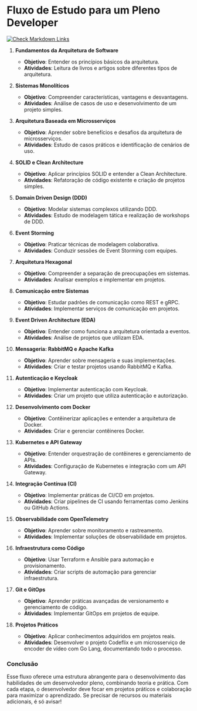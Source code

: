 # Fluxo de Estudo para um Pleno Developer

[![Check Markdown Links](https://github.com/daniloopinheiro/FullCyclePlenoDeveloper/actions/workflows/check-links.yml/badge.svg?branch=main)](https://github.com/daniloopinheiro/FullCyclePlenoDeveloper/actions/workflows/check-links.yml)

1. **Fundamentos da Arquitetura de Software**
   - **Objetivo**: Entender os princípios básicos da arquitetura.
   - **Atividades**: Leitura de livros e artigos sobre diferentes tipos de arquitetura.

2. **Sistemas Monolíticos**
   - **Objetivo**: Compreender características, vantagens e desvantagens.
   - **Atividades**: Análise de casos de uso e desenvolvimento de um projeto simples.

3. **Arquitetura Baseada em Microsserviços**
   - **Objetivo**: Aprender sobre benefícios e desafios da arquitetura de microsserviços.
   - **Atividades**: Estudo de casos práticos e identificação de cenários de uso.

4. **SOLID e Clean Architecture**
   - **Objetivo**: Aplicar princípios SOLID e entender a Clean Architecture.
   - **Atividades**: Refatoração de código existente e criação de projetos simples.

5. **Domain Driven Design (DDD)**
   - **Objetivo**: Modelar sistemas complexos utilizando DDD.
   - **Atividades**: Estudo de modelagem tática e realização de workshops de DDD.

6. **Event Storming**
   - **Objetivo**: Praticar técnicas de modelagem colaborativa.
   - **Atividades**: Conduzir sessões de Event Storming com equipes.

7. **Arquitetura Hexagonal**
   - **Objetivo**: Compreender a separação de preocupações em sistemas.
   - **Atividades**: Analisar exemplos e implementar em projetos.

8. **Comunicação entre Sistemas**
   - **Objetivo**: Estudar padrões de comunicação como REST e gRPC.
   - **Atividades**: Implementar serviços de comunicação em projetos.

9. **Event Driven Architecture (EDA)**
   - **Objetivo**: Entender como funciona a arquitetura orientada a eventos.
   - **Atividades**: Análise de projetos que utilizam EDA.

10. **Mensageria: RabbitMQ e Apache Kafka**
    - **Objetivo**: Aprender sobre mensageria e suas implementações.
    - **Atividades**: Criar e testar projetos usando RabbitMQ e Kafka.

11. **Autenticação e Keycloak**
    - **Objetivo**: Implementar autenticação com Keycloak.
    - **Atividades**: Criar um projeto que utiliza autenticação e autorização.

12. **Desenvolvimento com Docker**
    - **Objetivo**: Contêinerizar aplicações e entender a arquitetura de Docker.
    - **Atividades**: Criar e gerenciar contêineres Docker.

13. **Kubernetes e API Gateway**
    - **Objetivo**: Entender orquestração de contêineres e gerenciamento de APIs.
    - **Atividades**: Configuração de Kubernetes e integração com um API Gateway.

14. **Integração Contínua (CI)**
    - **Objetivo**: Implementar práticas de CI/CD em projetos.
    - **Atividades**: Criar pipelines de CI usando ferramentas como Jenkins ou GitHub Actions.

15. **Observabilidade com OpenTelemetry**
    - **Objetivo**: Aprender sobre monitoramento e rastreamento.
    - **Atividades**: Implementar soluções de observabilidade em projetos.

16. **Infraestrutura como Código**
    - **Objetivo**: Usar Terraform e Ansible para automação e provisionamento.
    - **Atividades**: Criar scripts de automação para gerenciar infraestrutura.

17. **Git e GitOps**
    - **Objetivo**: Aprender práticas avançadas de versionamento e gerenciamento de código.
    - **Atividades**: Implementar GitOps em projetos de equipe.

18. **Projetos Práticos**
    - **Objetivo**: Aplicar conhecimentos adquiridos em projetos reais.
    - **Atividades**: Desenvolver o projeto Codeflix e um microsserviço de encoder de vídeo com Go Lang, documentando todo o processo.

### Conclusão

Esse fluxo oferece uma estrutura abrangente para o desenvolvimento das habilidades de um desenvolvedor pleno, combinando teoria e prática. Com cada etapa, o desenvolvedor deve focar em projetos práticos e colaboração para maximizar o aprendizado. Se precisar de recursos ou materiais adicionais, é só avisar!

